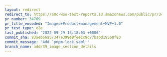 ```yaml
---
layout: redirect
redirect_to: https://a8c-woo-test-reports.s3.amazonaws.com/public/pr/34769/e2e/index.html
pr_number: 34769
pr_title_encoded: "Images+Product+management+MVP+1.0"
pr_test_type: e2e
last_published: "2022-09-29 13:18:03 +0000"
commit_sha: 93aeb66a57347a399e8fee1c9d77babd19569f83
commit_message: "Add `pnpm-lock.yaml`"
branch_name: add/39_image_section_details
---
```

